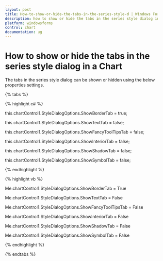 ```yaml
---
layout: post
title: How-to-show-or-hide-the-tabs-in-the-series-style-d | Windows Forms | Syncfusion®
description: how to show or hide the tabs in the series style dialog in a chart
platform: windowsforms
control: chart
documentation: ug
---
```


# How to show or hide the tabs in the series style dialog in a Chart

The tabs in the series style dialog can be shown or hidden using the below properties settings.

{% tabs %}

{% highlight c# %}

this.chartControl1.StyleDialogOptions.ShowBorderTab = true;

this.chartControl1.StyleDialogOptions.ShowTextTab = false;

this.chartControl1.StyleDialogOptions.ShowFancyToolTipsTab = false;

this.chartControl1.StyleDialogOptions.ShowInteriorTab = false;

this.chartControl1.StyleDialogOptions.ShowShadowTab = false;

this.chartControl1.StyleDialogOptions.ShowSymbolTab = false;

{% endhighlight %}

{% highlight vb %}

Me.chartControl1.StyleDialogOptions.ShowBorderTab = True

Me.chartControl1.StyleDialogOptions.ShowTextTab = False

Me.chartControl1.StyleDialogOptions.ShowFancyToolTipsTab = False

Me.chartControl1.StyleDialogOptions.ShowInteriorTab = False

Me.chartControl1.StyleDialogOptions.ShowShadowTab = False

Me.chartControl1.StyleDialogOptions.ShowSymbolTab = False

{% endhighlight %}

{% endtabs %}


